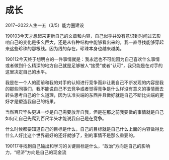 # 成长
2017~2022人生一五（3/5）能力圈建设

190103今天才想起来更新自己的文章和内容，自己似乎并没有意识到时间过去影响自己的变化是多么巨大，还是从各种结构中能够看出来的，我一直寻找能够穿起来这些珍珠的那根线。因为线的存在，珍珠本身也越来越美。

190112今天终于想明白的一件事情就是：我永远也不可能因为自己喜欢什么事情或者做到什么精深的地方自己就是足够被人“接受”或者“认可”，我只能是在对手的这里决定自己的水平。

我是在一个人的面前和我的对手的认知进行竞争而非让我自己不断发现的内容是我的那些同事们，我不能说自己不去竞争或者觉得竞争是什么样没有意义的事情而去转头思考自己的什么道理，因为认准尖端的东西并且做好就是自己不断比尖端的更好才是塑造我自己的结果。

当然百尺竿头更进一步是自己需要放弃自我，但是在那之前我要做的事情就是自己如何让自己先爬到百尺竿头才能说我自己是在竞争。

什么时候都要知道自己的目标是什么，自己的目标就是自己什么上面的内容做得比什么人好比这个世界最好的还好就够了，别的事情不是那么重要的。

190117寻找到自己输出和学习的关键目标是什么，“政治”方向是自己的影响力，“经济”方向是自己的现金流

